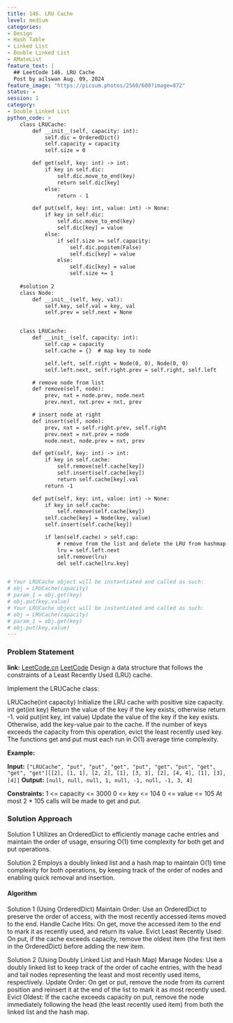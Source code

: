 ```yaml
---
title: 146. LRU Cache
level: medium
categories:
- Design
- Hash Table
- Linked List
- Double Linked List
- AMateList
feature_text: |
  ## LeetCode 146. LRU Cache
  Post by ailswan Aug. 09, 2024
feature_image: "https://picsum.photos/2560/600?image=872"
status: ★
session: 1
category:
- Double Linked List
python_code: >
    class LRUCache:
        def __init__(self, capacity: int):
            self.dic = OrderedDict()
            self.capacity = capacity
            self.size = 0 

        def get(self, key: int) -> int:
            if key in self.dic:
                self.dic.move_to_end(key)
                return self.dic[key]
            else:
                return - 1

        def put(self, key: int, value: int) -> None:
            if key in self.dic:
                self.dic.move_to_end(key)
                self.dic[key] = value
            else:
                if self.size >= self.capacity:
                    self.dic.popitem(False)
                    self.dic[key] = value
                else:
                    self.dic[key] = value
                    self.size += 1
                
    #solution 2
    class Node:
        def __init__(self, key, val):
            self.key, self.val = key, val
            self.prev = self.next = None


    class LRUCache:
        def __init__(self, capacity: int):
            self.cap = capacity
            self.cache = {}  # map key to node

            self.left, self.right = Node(0, 0), Node(0, 0)
            self.left.next, self.right.prev = self.right, self.left

        # remove node from list
        def remove(self, node):
            prev, nxt = node.prev, node.next
            prev.next, nxt.prev = nxt, prev

        # insert node at right
        def insert(self, node):
            prev, nxt = self.right.prev, self.right
            prev.next = nxt.prev = node
            node.next, node.prev = nxt, prev

        def get(self, key: int) -> int:
            if key in self.cache:
                self.remove(self.cache[key])
                self.insert(self.cache[key])
                return self.cache[key].val
            return -1

        def put(self, key: int, value: int) -> None:
            if key in self.cache:
                self.remove(self.cache[key])
            self.cache[key] = Node(key, value)
            self.insert(self.cache[key])

            if len(self.cache) > self.cap:
                # remove from the list and delete the LRU from hashmap
                lru = self.left.next
                self.remove(lru)
                del self.cache[lru.key]


# Your LRUCache object will be instantiated and called as such:
# obj = LRUCache(capacity)
# param_1 = obj.get(key)
# obj.put(key,value)
# Your LRUCache object will be instantiated and called as such:
# obj = LRUCache(capacity)
# param_1 = obj.get(key)
# obj.put(key,value)  
---
```


### Problem Statement
**link:**
[LeetCode.cn](https://leetcode.cn/problems/longest-consecutive-sequence/)
[LeetCode](https://leetcode.com/longest-consecutive-sequence/)
Design a data structure that follows the constraints of a Least Recently Used (LRU) cache.

Implement the LRUCache class:

LRUCache(int capacity) Initialize the LRU cache with positive size capacity.
int get(int key) Return the value of the key if the key exists, otherwise return -1.
void put(int key, int value) Update the value of the key if the key exists. Otherwise, add the key-value pair to the cache. If the number of keys exceeds the capacity from this operation, evict the least recently used key.
The functions get and put must each run in O(1) average time complexity.


 
**Example:**

**Input:** `["LRUCache", "put", "put", "get", "put", "get"，"put", "get", "get", "get"][[2], [1, 1], [2, 2], [1], [3, 3], [2], [4, 4], [1], [3], [4]]`
**Output:** `[null, null, null, 1, null, -1, null, -1, 3, 4]`

**Constraints:**
1 <= capacity <= 3000
0 <= key <= 104
0 <= value <= 105
At most 2 * 105 calls will be made to get and put.

### Solution Approach
Solution 1
Utilizes an OrderedDict to efficiently manage cache entries and maintain the order of usage, ensuring O(1) time complexity for both get and put operations.

Solution 2
Employs a doubly linked list and a hash map to maintain O(1) time complexity for both operations, by keeping track of the order of nodes and enabling quick removal and insertion.

#### Algorithm
Solution 1 (Using OrderedDict)
Maintain Order: Use an OrderedDict to preserve the order of access, with the most recently accessed items moved to the end.
Handle Cache Hits: On get, move the accessed item to the end to mark it as recently used, and return its value.
Evict Least Recently Used: On put, if the cache exceeds capacity, remove the oldest item (the first item in the OrderedDict) before adding the new item.

Solution 2 (Using Doubly Linked List and Hash Map)
Manage Nodes: Use a doubly linked list to keep track of the order of cache entries, with the head and tail nodes representing the least and most recently used items, respectively.
Update Order: On get or put, remove the node from its current position and reinsert it at the end of the list to mark it as most recently used.
Evict Oldest: If the cache exceeds capacity on put, remove the node immediately following the head (the least recently used item) from both the linked list and the hash map.